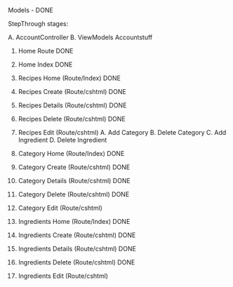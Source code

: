 Models - DONE

StepThrough stages:

A. AccountController
B. ViewModels Accountstuff

1. Home Route DONE
2. Home Index DONE

3. Recipes Home (Route/Index) DONE
4. Recipes Create (Route/cshtml) DONE
5. Recipes Details (Route/cshtml) DONE
6. Recipes Delete (Route/cshtml) DONE
7. Recipes Edit (Route/cshtml)
A. Add Category
B. Delete Category
C. Add Ingredient
D. Delete Ingredient

8. Category Home (Route/Index) DONE
9. Category Create (Route/cshtml) DONE
10. Category Details (Route/cshtml) DONE
11. Category Delete (Route/cshtml) DONE
12. Category Edit (Route/cshtml)


13. Ingredients Home (Route/Index) DONE
14. Ingredients Create (Route/cshtml) DONE
15. Ingredients Details (Route/cshtml) DONE
16. Ingredients Delete (Route/cshtml) DONE
17. Ingredients Edit (Route/cshtml)



